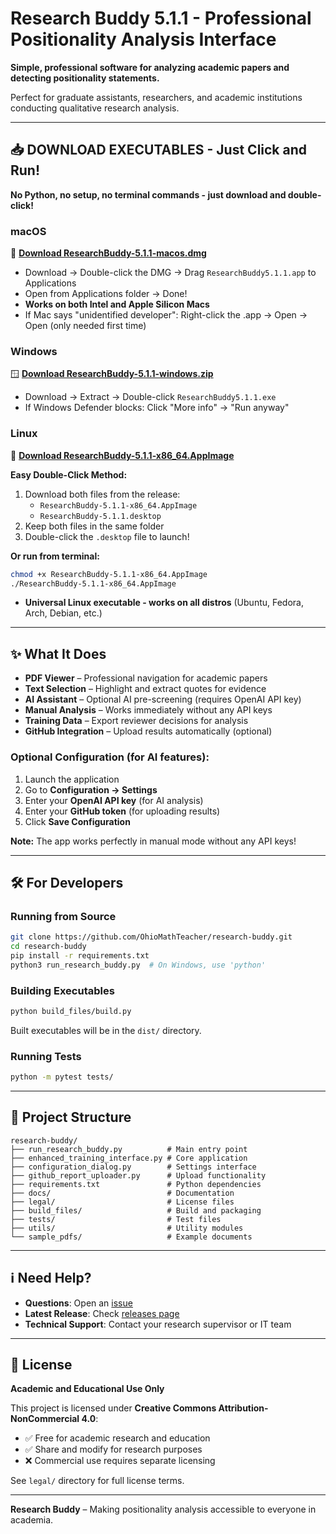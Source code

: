 # Research Buddy 5.1.1 - Professional Positionality Analysis Interface

**Simple, professional software for analyzing academic papers and detecting positionality statements.**

Perfect for graduate assistants, researchers, and academic institutions conducting qualitative research analysis.

---

## 📥 **DOWNLOAD EXECUTABLES - Just Click and Run!**

**No Python, no setup, no terminal commands - just download and double-click!**

### **macOS**
🍎 [**Download ResearchBuddy-5.1.1-macos.dmg**](https://github.com/OhioMathTeacher/research-buddy/releases/download/v5.1.1/ResearchBuddy-5.1.1-macos.dmg) 
- Download → Double-click the DMG → Drag `ResearchBuddy5.1.1.app` to Applications
- Open from Applications folder → Done!
- **Works on both Intel and Apple Silicon Macs**
- If Mac says "unidentified developer": Right-click the .app → Open → Open (only needed first time)

### **Windows**  
🪟 [**Download ResearchBuddy-5.1.1-windows.zip**](https://github.com/OhioMathTeacher/research-buddy/releases/download/v5.1.1/ResearchBuddy-5.1.1-windows.zip)
- Download → Extract → Double-click `ResearchBuddy5.1.1.exe`
- If Windows Defender blocks: Click "More info" → "Run anyway"

### **Linux**
🐧 [**Download ResearchBuddy-5.1.1-x86_64.AppImage**](https://github.com/OhioMathTeacher/research-buddy/releases/download/v5.1.1/ResearchBuddy-5.1.1-x86_64.AppImage)

**Easy Double-Click Method:**
1. Download both files from the release:
   - `ResearchBuddy-5.1.1-x86_64.AppImage` 
   - `ResearchBuddy-5.1.1.desktop`
2. Keep both files in the same folder
3. Double-click the `.desktop` file to launch!

**Or run from terminal:**
```bash
chmod +x ResearchBuddy-5.1.1-x86_64.AppImage
./ResearchBuddy-5.1.1-x86_64.AppImage
```

- **Universal Linux executable - works on all distros** (Ubuntu, Fedora, Arch, Debian, etc.)

---

## ✨ **What It Does**

* **PDF Viewer** – Professional navigation for academic papers
* **Text Selection** – Highlight and extract quotes for evidence
* **AI Assistant** – Optional AI pre-screening (requires OpenAI API key)
* **Manual Analysis** – Works immediately without any API keys
* **Training Data** – Export reviewer decisions for analysis
* **GitHub Integration** – Upload results automatically (optional)

### **Optional Configuration (for AI features):**
1. Launch the application
2. Go to **Configuration → Settings**
3. Enter your **OpenAI API key** (for AI analysis)
4. Enter your **GitHub token** (for uploading results)
5. Click **Save Configuration**

**Note:** The app works perfectly in manual mode without any API keys!

---

## 🛠️ **For Developers**

### Running from Source
```bash
git clone https://github.com/OhioMathTeacher/research-buddy.git
cd research-buddy
pip install -r requirements.txt
python3 run_research_buddy.py  # On Windows, use 'python'
```

### Building Executables
```bash
python build_files/build.py
```

Built executables will be in the `dist/` directory.

### Running Tests
```bash
python -m pytest tests/
```

---

## 📁 **Project Structure**

```
research-buddy/
├── run_research_buddy.py          # Main entry point
├── enhanced_training_interface.py # Core application
├── configuration_dialog.py        # Settings interface  
├── github_report_uploader.py      # Upload functionality
├── requirements.txt               # Python dependencies
├── docs/                          # Documentation
├── legal/                         # License files
├── build_files/                   # Build and packaging
├── tests/                         # Test files
├── utils/                         # Utility modules
└── sample_pdfs/                   # Example documents
```

---

## ℹ️ **Need Help?**

* **Questions**: Open an [issue](https://github.com/OhioMathTeacher/research-buddy/issues)
* **Latest Release**: Check [releases page](https://github.com/OhioMathTeacher/research-buddy/releases)
* **Technical Support**: Contact your research supervisor or IT team

---

## 📜 **License**

**Academic and Educational Use Only**

This project is licensed under **Creative Commons Attribution-NonCommercial 4.0**:

* ✅ Free for academic research and education
* ✅ Share and modify for research purposes
* ❌ Commercial use requires separate licensing

See `legal/` directory for full license terms.

---

**Research Buddy** – Making positionality analysis accessible to everyone in academia.

